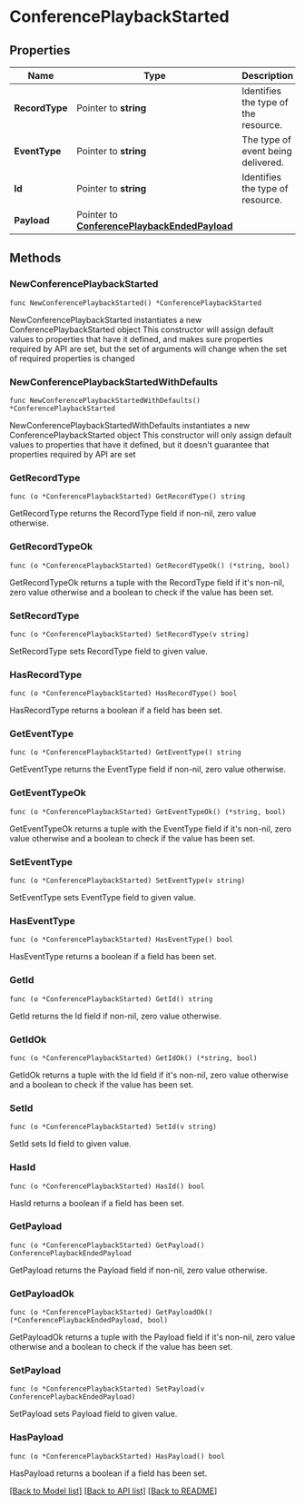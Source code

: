 # ConferencePlaybackStarted

## Properties

Name | Type | Description | Notes
------------ | ------------- | ------------- | -------------
**RecordType** | Pointer to **string** | Identifies the type of the resource. | [optional] 
**EventType** | Pointer to **string** | The type of event being delivered. | [optional] 
**Id** | Pointer to **string** | Identifies the type of resource. | [optional] 
**Payload** | Pointer to [**ConferencePlaybackEndedPayload**](ConferencePlaybackEndedPayload.md) |  | [optional] 

## Methods

### NewConferencePlaybackStarted

`func NewConferencePlaybackStarted() *ConferencePlaybackStarted`

NewConferencePlaybackStarted instantiates a new ConferencePlaybackStarted object
This constructor will assign default values to properties that have it defined,
and makes sure properties required by API are set, but the set of arguments
will change when the set of required properties is changed

### NewConferencePlaybackStartedWithDefaults

`func NewConferencePlaybackStartedWithDefaults() *ConferencePlaybackStarted`

NewConferencePlaybackStartedWithDefaults instantiates a new ConferencePlaybackStarted object
This constructor will only assign default values to properties that have it defined,
but it doesn't guarantee that properties required by API are set

### GetRecordType

`func (o *ConferencePlaybackStarted) GetRecordType() string`

GetRecordType returns the RecordType field if non-nil, zero value otherwise.

### GetRecordTypeOk

`func (o *ConferencePlaybackStarted) GetRecordTypeOk() (*string, bool)`

GetRecordTypeOk returns a tuple with the RecordType field if it's non-nil, zero value otherwise
and a boolean to check if the value has been set.

### SetRecordType

`func (o *ConferencePlaybackStarted) SetRecordType(v string)`

SetRecordType sets RecordType field to given value.

### HasRecordType

`func (o *ConferencePlaybackStarted) HasRecordType() bool`

HasRecordType returns a boolean if a field has been set.

### GetEventType

`func (o *ConferencePlaybackStarted) GetEventType() string`

GetEventType returns the EventType field if non-nil, zero value otherwise.

### GetEventTypeOk

`func (o *ConferencePlaybackStarted) GetEventTypeOk() (*string, bool)`

GetEventTypeOk returns a tuple with the EventType field if it's non-nil, zero value otherwise
and a boolean to check if the value has been set.

### SetEventType

`func (o *ConferencePlaybackStarted) SetEventType(v string)`

SetEventType sets EventType field to given value.

### HasEventType

`func (o *ConferencePlaybackStarted) HasEventType() bool`

HasEventType returns a boolean if a field has been set.

### GetId

`func (o *ConferencePlaybackStarted) GetId() string`

GetId returns the Id field if non-nil, zero value otherwise.

### GetIdOk

`func (o *ConferencePlaybackStarted) GetIdOk() (*string, bool)`

GetIdOk returns a tuple with the Id field if it's non-nil, zero value otherwise
and a boolean to check if the value has been set.

### SetId

`func (o *ConferencePlaybackStarted) SetId(v string)`

SetId sets Id field to given value.

### HasId

`func (o *ConferencePlaybackStarted) HasId() bool`

HasId returns a boolean if a field has been set.

### GetPayload

`func (o *ConferencePlaybackStarted) GetPayload() ConferencePlaybackEndedPayload`

GetPayload returns the Payload field if non-nil, zero value otherwise.

### GetPayloadOk

`func (o *ConferencePlaybackStarted) GetPayloadOk() (*ConferencePlaybackEndedPayload, bool)`

GetPayloadOk returns a tuple with the Payload field if it's non-nil, zero value otherwise
and a boolean to check if the value has been set.

### SetPayload

`func (o *ConferencePlaybackStarted) SetPayload(v ConferencePlaybackEndedPayload)`

SetPayload sets Payload field to given value.

### HasPayload

`func (o *ConferencePlaybackStarted) HasPayload() bool`

HasPayload returns a boolean if a field has been set.


[[Back to Model list]](../README.md#documentation-for-models) [[Back to API list]](../README.md#documentation-for-api-endpoints) [[Back to README]](../README.md)



